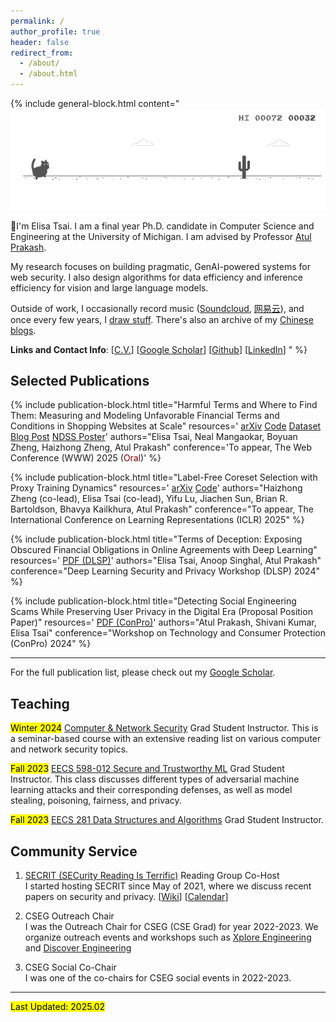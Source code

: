 ```yaml
---
permalink: /
author_profile: true
header: false 
redirect_from: 
  - /about/
  - /about.html
---
```

{% include general-block.html 
    content="
![cat-rex](https://github.com/eltsai/eltsai/raw/master/assets/cat-rex.gif)


🌱I'm Elisa Tsai. I am a final year Ph.D. candidate in Computer Science and Engineering at the University of Michigan. I am advised by Professor [Atul Prakash](https://web.eecs.umich.edu/~aprakash/).

My research focuses on building pragmatic, GenAI-powered systems for web security. I also design algorithms for data efficiency and inference efficiency for vision and large language models.

Outside of work, I occasionally record music ([Soundcloud](https://soundcloud.com/dumblelisa), [网易云](https://music.163.com/#/artist?id=12158117)), and once every few years, I [draw stuff](https://etsai.site/tags/comics/). There's also an archive of my [Chinese blogs](https://etsai.site/).

**Links and Contact Info**: [[C.V.](https://github.com/eltsai/eltsai/raw/master/assets/Elisa_CV_2025_01.pdf)] [[Google Scholar](https://scholar.google.com/citations?user=3NA-OTQAAAAJ&hl=en&oi=sra)] [[Github](https://github.com/eltsai)] [[LinkedIn](https://www.linkedin.com/in/elisa-tsai-umich/)]
    "
%}

Selected Publications
------
{% include publication-block.html 
  title="Harmful Terms and Where to Find Them: Measuring and Modeling Unfavorable Financial Terms and Conditions in Shopping Websites at Scale"
  resources='<i class="fas fa-file-pdf"></i> [arXiv](https://www.arxiv.org/abs/2502.01798) <i class="fab fa-github"></i> [Code](https://github.com/eltsai/term_miner) <i class="fas fa-database"> </i> [Dataset](https://huggingface.co/datasets/eltsai/ShopTC-100K) <i class="fab fa-blogger-b"> </i> [Blog Post](https://eltsai.github.io/posts/2025/02/harmful-terms/) <i class="fas fa-bookmark"></i> [NDSS Poster](https://www.ndss-symposium.org/wp-content/uploads/2025-poster-65.pdf)'
  authors="Elisa Tsai, Neal Mangaokar, Boyuan Zheng, Haizhong Zheng, Atul Prakash"
  conference='To appear, The Web Conference (WWW) 2025 (<span style="color: #880000">Oral</span>)'
%}

{% include publication-block.html 
    title="Label-Free Coreset Selection with Proxy Training Dynamics"
    resources='<i class="fas fa-file-pdf"></i> [arXiv](https://openreview.net/forum?id=yklJpvB7Dql) <i class="fab fa-github"></i> [Code](https://github.com/eltsai/elfs)'
    authors="Haizhong Zheng (co-lead), Elisa Tsai (co-lead), Yifu Lu, Jiachen Sun, Brian R. Bartoldson, Bhavya Kailkhura, Atul Prakash"
    conference="To appear, The International Conference on Learning Representations (ICLR) 2025"
%}


{% include publication-block.html 
    title="Terms of Deception: Exposing Obscured Financial Obligations in Online Agreements with Deep Learning"
    resources='<i class="fas fa-file-pdf"></i> [PDF (DLSP)](https://dlsp2024.ieee-security.org/papers/dls2024-final23.pdf)'
    authors="Elisa Tsai, Anoop Singhal, Atul Prakash"
    conference="Deep Learning Security and Privacy Workshop (DLSP) 2024"
%}


{% include publication-block.html 
    title="Detecting Social Engineering Scams While Preserving User Privacy in the Digital Era (Proposal Position Paper)"
    resources='<i class="fas fa-file-pdf"></i> [PDF (ConPro)](https://conpro24.ieee-security.org/papers/prakash-conpro24.pdf)'
    authors="Atul Prakash, Shivani Kumar, Elisa Tsai"
    conference="Workshop on Technology and Consumer Protection (ConPro) 2024"
%}

---

For the full publication list, please check out my [Google Scholar](https://scholar.google.com/citations?user=3NA-OTQAAAAJ&hl=en&oi=sra).


Teaching
------
<mark>Winter 2024</mark> [Computer & Network Security](https://docs.google.com/document/d/1DConE68c6UNvePET4EZDsiKxXr8XnWkrZORmxWbESTc/edit) Grad Student Instructor. This is a seminar-based course with an extensive reading list on various computer and network security topics.

<mark>Fall 2023</mark> [EECS 598-012 Secure and Trustworthy ML](http://www-personal.umich.edu/~rtfeng/wn23_eecs598_012.html) Grad Student Instructor. This class discusses different types of adversarial machine learning attacks and their corresponding defenses, as well as model stealing, poisoning, fairness, and privacy.

<mark>Fall 2023</mark> [EECS 281 Data Structures and Algorithms](https://eecs281staff.github.io/eecs281.org) Grad Student Instructor.

Community Service
-------
1. [SECRIT (SECurity Reading Is Terrific)](https://wiki.eecs.umich.edu/secrit/index.php/Main_Page#Papers_We.27ve_Read) Reading Group Co-Host\
I started hosting SECRIT since May of 2021, where we discuss recent papers on security and privacy. [[Wiki](https://wiki.eecs.umich.edu/secrit/index.php/Main_Page)] [[Calendar](https://calendar.google.com/calendar/u/0?cid=Y19haXM3N29xY2Iwb3I4Mms5MHJmcWsxZ2tvNEBncm91cC5jYWxlbmRhci5nb29nbGUuY29t)]

1. CSEG Outreach Chair\
I was the Outreach Chair for CSEG (CSE Grad) for year 2022-2023. We organize outreach events and workshops such as [Xplore Engineering](https://campsforkids.engin.umich.edu/xplore/) and [Discover Engineering](https://campsforkids.engin.umich.edu/discover/)

1. CSEG Social Co-Chair\
I was one of the co-chairs for CSEG social events in 2022-2023.

-------
<mark>Last Updated: 2025.02</mark>
